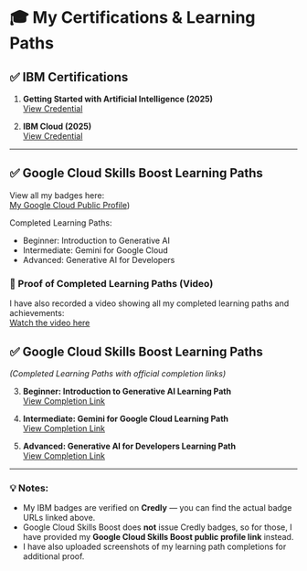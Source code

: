 # 🎓 My Certifications & Learning Paths

## ✅ IBM Certifications
1. **Getting Started with Artificial Intelligence (2025)**  
   [View Credential](https://www.credly.com/badges/9f46d345-d3ec-4235-ae79-60115346b445/public_url)

2. **IBM Cloud (2025)**  
   [View Credential](https://www.credly.com/badges/66626cc3-84e5-46b0-981c-c09c7916e59e/public_url)

---

## ✅ Google Cloud Skills Boost Learning Paths
View all my badges here:  
[My Google Cloud Public Profile](https://www.cloudskillsboost.google/public_profiles/1c7faca0-4c6a-4e38-b1f8-b80b1001f29a))

Completed Learning Paths:
- Beginner: Introduction to Generative AI
- Intermediate: Gemini for Google Cloud
- Advanced: Generative AI for Developers


### 🎥 Proof of Completed Learning Paths (Video)

I have also recorded a video showing all my completed learning paths and achievements:  
[Watch the video here](google-cloud-learning-paths-completion.mp4)



## ✅ Google Cloud Skills Boost Learning Paths
*(Completed Learning Paths with official completion links)*

3. **Beginner: Introduction to Generative AI Learning Path**  
   [View Completion Link](https://www.cloudskillsboost.google/paths/118)

4. **Intermediate: Gemini for Google Cloud Learning Path**  
   [View Completion Link](https://www.cloudskillsboost.google/paths/236)

5. **Advanced: Generative AI for Developers Learning Path**  
   [View Completion Link](https://www.cloudskillsboost.google/paths/183)





---

### 💡 Notes:
- My IBM badges are verified on **Credly** — you can find the actual badge URLs linked above.
- Google Cloud Skills Boost does **not** issue Credly badges, so for those, I have provided my **Google Cloud Skills Boost public profile link** instead.
- I have also uploaded screenshots of my learning path completions for additional proof.

